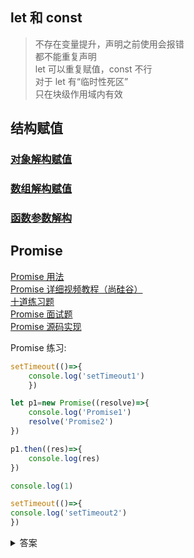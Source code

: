 ## let 和 const
>不存在变量提升，声明之前使用会报错 <br>
都不能重复声明 <br>
let 可以重复赋值，const 不行 <br>
对于 let 有“临时性死区” <br>
只在块级作用域内有效

## 结构赋值
### [对象解构赋值](https://segmentfault.com/a/1190000013817091)

### [数组解构赋值](https://segmentfault.com/a/1190000019928303)

### [函数参数解构](https://segmentfault.com/a/1190000007768428)

## Promise
[Promise 用法](https://blog.csdn.net/qq_34645412/article/details/81170576) <br>
[Promise 详细视频教程（尚硅谷）](https://www.bilibili.com/video/av77292118) <br>
[十道练习题](https://blog.csdn.net/weixin_37719279/article/details/80950713) <br>
[Promise 面试题](https://blog.csdn.net/FE_dev/article/details/83278508) <br>
[Promise 源码实现](https://segmentfault.com/a/1190000018428848) <br>

Promise 练习:
```javascript
setTimeout(()=>{
    console.log('setTimeout1')
    })

let p1=new Promise((resolve)=>{
    console.log('Promise1')
    resolve('Promise2')
})

p1.then((res)=>{
    console.log(res)
})

console.log(1)

setTimeout(()=>{
console.log('setTimeout2')
})
```
<details><summary>答案</summary>

Promise1 <br>
1 <br>
Promise2 <br>
setTimeout1 <br>
setTimeout2

**解析**：<br>
本题的难点在于then和setTimeout的执行顺序。setTimeOut追加在次轮循环，而then 或 catch 中的代码将在本轮循环的末尾执行，先于次轮循环。<br>
**文章**：<br>
[*定时器与代码执行次序*](https://blog.csdn.net/tang_yi_/article/details/80067696) <br>
[*setTimeout与 console.log、promise.then之间执行先后顺序*](https://blog.csdn.net/judy_qiudie/article/details/82768243)
</details>